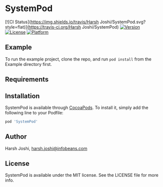 # SystemPod

[![CI Status](https://img.shields.io/travis/Harsh Joshi/SystemPod.svg?style=flat)](https://travis-ci.org/Harsh Joshi/SystemPod)
[![Version](https://img.shields.io/cocoapods/v/SystemPod.svg?style=flat)](https://cocoapods.org/pods/SystemPod)
[![License](https://img.shields.io/cocoapods/l/SystemPod.svg?style=flat)](https://cocoapods.org/pods/SystemPod)
[![Platform](https://img.shields.io/cocoapods/p/SystemPod.svg?style=flat)](https://cocoapods.org/pods/SystemPod)

## Example

To run the example project, clone the repo, and run `pod install` from the Example directory first.

## Requirements

## Installation

SystemPod is available through [CocoaPods](https://cocoapods.org). To install
it, simply add the following line to your Podfile:

```ruby
pod 'SystemPod'
```

## Author

Harsh Joshi, harsh.joshi@infobeans.com

## License

SystemPod is available under the MIT license. See the LICENSE file for more info.
